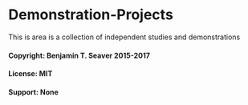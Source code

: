 # Demonstration-Projects
This is area is a collection of independent studies and demonstrations

#### Copyright: Benjamin T. Seaver 2015-2017

#### License: MIT

#### Support: None
